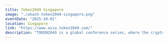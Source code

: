 ```yaml
---
title: Token2049 Singapore
image: "./akash-token2049-singapore.png"
eventDate: "2025-10-01"
location: Singapore
link: "https://www.asia.token2049.com/"
description: "TOKEN2049 is a global conference series, where the crypto ecosystem's decision-makers connect to exchange ideas, network, and shape the industry. TOKEN2049 is the pre-eminent meeting place for entrepreneurs, institutions, industry insiders, investors, builders, and those with a strong interest in the crypto and blockchain industry."
---
```


